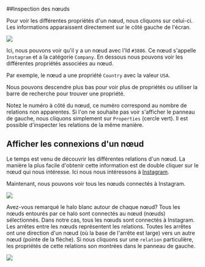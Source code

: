 ##Inspection des nœuds 

Pour voir les différentes propriétés d'un nœud, nous cliquons sur celui-ci. Les informations apparaissent directement sur le côté gauche de l'écran.

![](https://github.com/Linkurious/linkurious-enterprise-manual/raw/master/en/first-visualization/PropertiesCircle.png)
 
Ici, nous pouvons voir qu'il y a un nœud avec l'Id ```#3886```. Ce nœud s'appelle ```Instagram``` et a la catégorie ```Company```. En dessous nous pouvons voir les différentes propriétés associées au nœud. 


Par exemple, le nœud a une propriété ```Country``` avec la valeur ```USA```.

Nous pouvons descendre plus bas pour voir plus de propriétés ou utiliser la barre de recherche pour trouver une propriété. 

Notez le numéro à côté du nœud, ce numéro correspond au nombre de relations non apparentes. Si l'on ne souhaite pas voir s'afficher le panneau de gauche, nous cliquons simplement sur ```Properties``` (cercle vert).
Il est possible d'inspecter les relations de la même manière.

## Afficher les connexions d'un nœud 

Le temps est venu de découvrir les différentes relations d'un nœud. La manière la plus facile d'obtenir cette information est de double cliquer sur le nœud qui nous intéresse. Ici nous nous intéressons à [Instagram](http://instagram.com/).

Maintenant, nous pouvons voir tous les nœuds connectés à Instagram.

![](https://github.com/Linkurious/linkurious-enterprise-manual/raw/master/en/first-visualization/Connections.png)

Avez-vous remarqué le halo blanc autour de chaque nœud? Tous les nœuds entourés par ce halo sont connectés au nœud (nœuds) sélectionnés. Dans notre cas, tous les nœuds sont connectés à Instagram. 
Les arrêtes entre les nœuds représentent les relations. Toutes les arrêtes ont une direction d'un nœud (où la base de l'arrête est large) vers un autre nœud (pointe de la flèche).
Si nous cliquons sur une ```relation``` particulière, les propriétés de cette relations son montrées dans le panneau de gauche.

![](https://github.com/Linkurious/linkurious-enterprise-manual/raw/master/en/first-visualization/Relationship_Properties.png)

